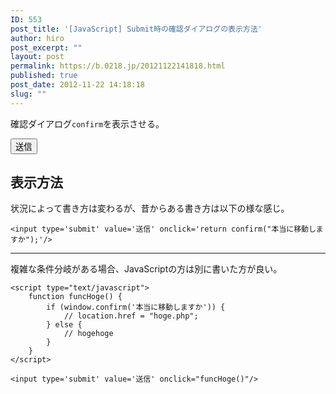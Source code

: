```yaml
---
ID: 553
post_title: '[JavaScript] Submit時の確認ダイアログの表示方法'
author: hiro
post_excerpt: ""
layout: post
permalink: https://b.0218.jp/20121122141818.html
published: true
post_date: 2012-11-22 14:18:18
slug: ""
---
```

確認ダイアログ<code>confirm</code>を表示させる。
<div class="sandbox"><input type='button' value='送信' onclick='return confirm("本当に移動しますか");' class="btn btn-info"/></div>
<!--more-->
<h2>表示方法</h2>
状況によって書き方は変わるが、昔からある書き方は以下の様な感じ。

<pre class="language-html"><code>&lt;input type='submit' value='送信' onclick='return confirm(&quot;本当に移動しますか&quot;);'/&gt;</code></pre>

<hr>

複雑な条件分岐がある場合、JavaScriptの方は別に書いた方が良い。
<pre class="language-html"><code>&lt;script type=&quot;text/javascript&quot;&gt;
	function funcHoge() {
		if (window.confirm('本当に移動しますか')) {
			// location.href = &quot;hoge.php&quot;;
		} else {
			// hogehoge
		}
	}
&lt;/script&gt;

&lt;input type='submit' value='送信' onclick=&quot;funcHoge()&quot;/&gt;</code></pre>